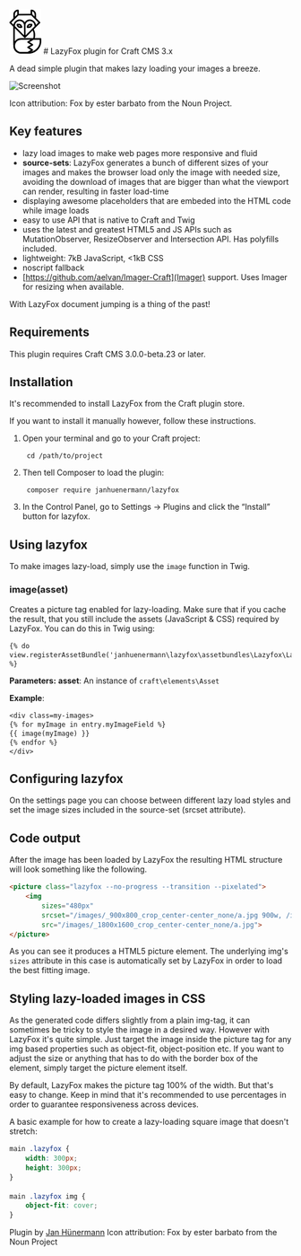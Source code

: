 <img src="resources/img/lazyfox-icon.png" height=80px>
# LazyFox plugin for Craft CMS 3.x

A dead simple plugin that makes lazy loading your images a breeze.

![Screenshot](resources/img/lazyfox-screencap.gif)

Icon attribution: Fox by ester barbato from the Noun Project.

## Key features

- lazy load images to make web pages more responsive and fluid
- **source-sets**: LazyFox generates a bunch of different sizes of your images and makes the browser load only the image with needed size, avoiding the download of images that are bigger than what the viewport can render, resulting in faster load-time 
- displaying awesome placeholders that are embeded into the HTML code while image loads
- easy to use API that is native to Craft and Twig
- uses the latest and greatest HTML5 and JS APIs such as MutationObserver, ResizeObserver and Intersection API. Has polyfills included.
- lightweight: 7kB JavaScript, <1kB CSS
- noscript fallback
- [https://github.com/aelvan/Imager-Craft](Imager) support. Uses Imager for resizing when available.

With LazyFox document jumping is a thing of the past!

## Requirements

This plugin requires Craft CMS 3.0.0-beta.23 or later.

## Installation

It's recommended to install LazyFox from the Craft plugin store.

If you want to install it manually however, follow these instructions.

1. Open your terminal and go to your Craft project:

        cd /path/to/project

2. Then tell Composer to load the plugin:

        composer require janhuenermann/lazyfox

3. In the Control Panel, go to Settings → Plugins and click the “Install” button for lazyfox.

## Using lazyfox

To make images lazy-load, simply use the `image` function in Twig.

### image(asset)
Creates a picture tag enabled for lazy-loading. Make sure that if you cache the result, that you still include the assets (JavaScript & CSS) required by LazyFox. You can do this in Twig using: 
```twig
{% do view.registerAssetBundle('janhuenermann\lazyfox\assetbundles\Lazyfox\LazyfoxAsset') %}
```

**Parameters:**
**asset**: An instance of `craft\elements\Asset`

**Example**:
```twig
<div class=my-images>
{% for myImage in entry.myImageField %}
{{ image(myImage) }}
{% endfor %}
</div>
```

## Configuring lazyfox

On the settings page you can choose between different lazy load styles and set the image sizes included in the source-set (srcset attribute).

## Code output

After the image has been loaded by LazyFox the resulting HTML structure will look something like the following.

```html 
<picture class="lazyfox --no-progress --transition --pixelated">
    <img 
    	sizes="480px" 
    	srcset="/images/_900x800_crop_center-center_none/a.jpg 900w, /images/_1800x1600_crop_center-center_none/a.jpg 1800w" 
    	src="/images/_1800x1600_crop_center-center_none/a.jpg">
</picture>
```

As you can see it produces a HTML5 picture element. The underlying img's `sizes` attribute in this case is automatically set by LazyFox in order to load the best fitting image.


## Styling lazy-loaded images in CSS

As the generated code differs slightly from a plain img-tag, it can sometimes be tricky to style the image in a desired way. However with LazyFox it's quite simple. Just target the image inside the picture tag for any img based properties such as object-fit, object-position etc. If you want to adjust the size or anything that has to do with the border box of the element, simply target the picture element itself. 

By default, LazyFox makes the picture tag 100% of the width. But that's easy to change. Keep in mind that it's recommended to use percentages in order to guarantee responsiveness across devices.

A basic example for how to create a lazy-loading square image that doesn't stretch:

```css 
main .lazyfox {
	width: 300px;
	height: 300px;
}

main .lazyfox img {
	object-fit: cover;
}
```

Plugin by [Jan Hünermann](https://janhuenermann.com)
Icon attribution: Fox by ester barbato from the Noun Project
